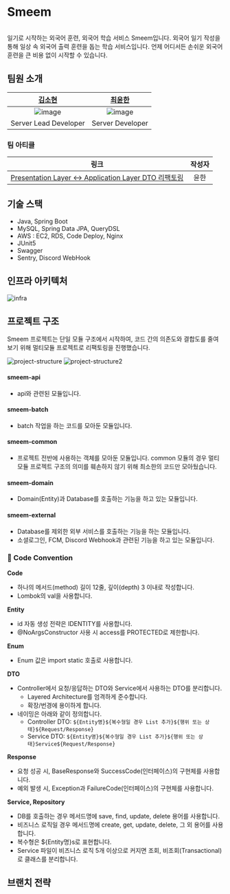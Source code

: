 # Smeem 

![]()

일기로 시작하는 외국어 훈련, 외국어 학습 서비스 Smeem입니다. 외국어 일기 작성을 통해 일상 속 외국어 출력 훈련을 돕는 학습 서비스입니다. 
언제 어디서든 손쉬운 외국어 훈련을 큰 비용 없이 시작할 수 있습니다.

## 팀원 소개

| [김소현](https://github.com/thguss) | [최윤한](https://github.com/unanchoi) |
|:---:|:---:|
| ![image](https://avatars.githubusercontent.com/u/55437339?v=4) | ![image]("https://avatars.githubusercontent.com/u/81692211?v=4") |
| Server Lead Developer | Server Developer |

### 팀 아티클
| 링크 | 작성자 |
|:---:|:---:|
| [Presentation Layer <-> Application Layer DTO 리팩토링](https://ntnb.tistory.com/35) | 윤한 |


## 기술 스택
- Java, Spring Boot
- MySQL, Spring Data JPA, QueryDSL
- AWS : EC2, RDS, Code Deploy, Nginx
- JUnit5
- Swagger
- Sentry, Discord WebHook

## 인프라 아키텍처

![infra](https://github.com/Team-Smeme/Smeme-server-renewal/assets/81692211/ba9bcd6d-0c33-4790-90c1-443b3b410baa)

## 프로젝트 구조
Smeem 프로젝트는 단일 모듈 구조에서 시작하여, 코드 간의 의존도와 결합도를 줄여보기 위해 멀티모듈 프로젝트로 리팩토링을 진행했습니다.

![project-structure](https://github.com/Team-Smeme/Smeme-server-renewal/assets/81692211/601a2ab7-5872-4a41-8b3a-6639e1e78bcb)
![project-structure2](https://github.com/Team-Smeme/Smeme-server-renewal/assets/81692211/3dc1d246-bf8f-47f9-bfc6-b22158f6c26f)

 #### smeem-api
 - api와 관련된 모듈입니다.
 
 #### smeem-batch
 - batch 작업을 하는 코드를 모아둔 모듈입니다.
 
 #### smeem-common
 - 프로젝트 전반에 사용하는 객체를 모아둔 모듈입니다. common 모듈의 경우 멀티 모듈 프로젝트 구조의
 의미를 훼손하지 않기 위해 최소한의 코드만 모아뒀습니다.
 
 #### smeem-domain
 - Domain(Entity)과 Database를 호출하는 기능을 하고 있는 모듈입니다. 
 
 #### smeem-external
 - Database를 제외한 외부 서비스를 호출하는 기능을 하는 모듈입니다.
 - 소셜로그인, FCM, Discord Webhook과 관련된 기능을 하고 있는 모듈입니다.
 
### 📌 Code Convention

**Code**

- 하나의 메서드(method) 길이 12줄, 깊이(depth) 3 이내로 작성합니다.
- Lombok의 val을 사용합니다.

**Entity**

- id 자동 생성 전략은 IDENTITY를 사용합니다.
- @NoArgsConstructor 사용 시 access를 PROTECTED로 제한합니다.

**Enum**

- Enum 값은 import static 호출로 사용합니다.

**DTO**

- Controller에서 요청/응답하는 DTO와 Service에서 사용하는 DTO를 분리합니다.
    - Layered Architecture를 엄격하게 준수합니다.
    - 확장/번경에 용이하게 합니다.
- 네이밍은 아래와 같이 정의합니다.
    - Controller DTO: `${Entity명}${복수형일 경우 List 추가}${행위 또는 상태}${Request/Response}`
    - Service DTO: `${Entity명}${복수형일 경우 List 추가}${행위 또는 상태}Service${Request/Response}`

**Response**

- 요청 성공 시, BaseResponse<T>와 SuccessCode(인터페이스)의 구현체를 사용합니다.
- 예외 발생 시, Exception과 FailureCode(인터페이스)의 구현체를 사용합니다.

**Service, Repository**

- DB를 호출하는 경우 메서드명에 save, find, update, delete 용어를 사용합니다.
- 비즈니스 로직일 경우 메서드명에 create, get, update, delete, 그 외 용어를 사용합니다.
- 복수형은 ${Entity명}s로 표현합니다.
- Service 파일이 비즈니스 로직 5개 이상으로 커지면 조회, 비조회(Transactional)로 클래스를 분리합니다.
 
 ## 브랜치 전략
